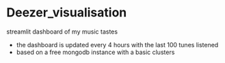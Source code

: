 # Deezer_visualisation

streamlit dashboard of my music tastes


- the dashboard is updated every 4 hours with the last 100 tunes listened 
- based on a free mongodb instance with a basic clusters 
